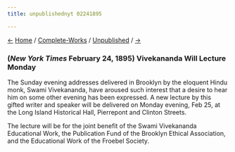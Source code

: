 ```yaml
---
title: unpublishednyt 02241895

---
```

<div>

[←](dailykennebecjournal_01091895.htm) [Home](../../index.htm) /
[Complete-Works](../complete_works.htm) /
[Unpublished](unpublished_contents.htm) / [→](nyt_02281895.htm)

  

### (*New York Times* February 24, 1895)  Vivekananda Will Lecture Monday

The Sunday evening addresses delivered in Brooklyn by the eloquent Hindu
monk, Swami Vivekananda, have aroused such interest that a desire to
hear him on some other evening has been expressed. A new lecture by this
gifted writer and speaker will be delivered on Monday evening, Feb 25,
at the Long Island Historical Hall, Pierrepont and Clinton Streets.

The lecture will be for the joint benefit of the Swami Vivekananda
Educational Work, the Publication Fund of the Brooklyn Ethical
Association, and the Educational Work of the Froebel Society.

</div>
